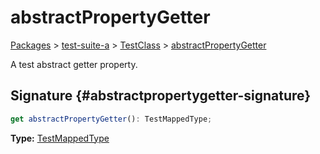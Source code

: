 # abstractPropertyGetter

[Packages](./) &gt; [test-suite-a](./test-suite-a/) &gt; [TestClass](./test-suite-a/testclass-class/) &gt; [abstractPropertyGetter](./test-suite-a/testclass-class/abstractpropertygetter-property)

A test abstract getter property.

## Signature {#abstractpropertygetter-signature}

```typescript
get abstractPropertyGetter(): TestMappedType;
```

**Type:** [TestMappedType](./test-suite-a/testmappedtype-typealias/)
